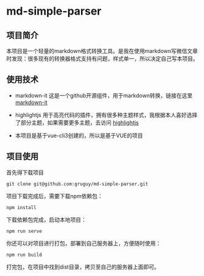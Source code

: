 # md-simple-parser

## 项目简介
本项目是一个轻量的markdown格式转换工具。是我在使用markdown写微信文章时发现：很多现有的转换器格式支持有问题，样式单一，所以决定自己写本项目。

## 使用技术

* markdown-it 这是一个github开源组件，用于markdown转换，链接在这里 [markdown-it](https://github.com/markdown-it/markdown-it)

* highlightjs 用于高亮代码的插件，拥有很多种主题样式，我根据本人喜好选择了部分主题，如果需要更多主题，去访问 [highlightjs](https://highlightjs.org/)

* 本项目是基于vue-cli3创建的，所以是基于VUE的项目

## 项目使用

首先得下载项目

```
git clone git@github.com:gruguy/md-simple-parser.git
```
项目下载完成后，需要下载npm依赖包：

```
npm install
```
下载依赖包完成，启动本地项目：
```
npm run serve
```
你还可以对项目进行打包，部署到自己服务器上，方便随时使用：
```
npm run build
```
打完包，在项目中找到dist目录，拷贝至自己的服务器上面即可。
